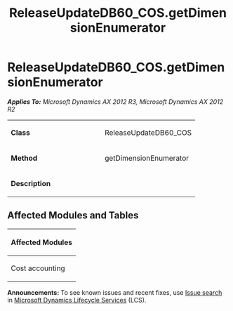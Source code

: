 ﻿---
title: ReleaseUpdateDB60_COS.getDimensionEnumerator
TOCTitle: ReleaseUpdateDB60_COS.getDimensionEnumerator
ms:assetid: 0c4b79c2-0365-c7b5-a91e-3a633f5b7b3e
ms:mtpsurl: https://msdn.microsoft.com/en-us/library/JJ735675(v=AX.60)
ms:contentKeyID: 49706584
ms.date: 05/18/2015
mtps_version: v=AX.60
---

# ReleaseUpdateDB60\_COS.getDimensionEnumerator 


_**Applies To:** Microsoft Dynamics AX 2012 R3, Microsoft Dynamics AX 2012 R2_

<table>
<colgroup>
<col style="width: 50%" />
<col style="width: 50%" />
</colgroup>
<tbody>
<tr class="odd">
<td><p><strong>Class</strong></p></td>
<td><p>ReleaseUpdateDB60_COS</p></td>
</tr>
<tr class="even">
<td><p><strong>Method</strong></p></td>
<td><p>getDimensionEnumerator</p></td>
</tr>
<tr class="odd">
<td><p><strong>Description</strong></p></td>
<td><p></p></td>
</tr>
</tbody>
</table>


## Affected Modules and Tables

<table>
<colgroup>
<col style="width: 100%" />
</colgroup>
<thead>
<tr class="header">
<th><p>Affected Modules</p></th>
</tr>
</thead>
<tbody>
<tr class="odd">
<td><p>Cost accounting</p></td>
</tr>
</tbody>
</table>

  
**Announcements:** To see known issues and recent fixes, use [Issue search](http://go.microsoft.com/fwlink/?linkid=389258) in [Microsoft Dynamics Lifecycle Services](http://go.microsoft.com/fwlink/?linkid=306505) (LCS).

